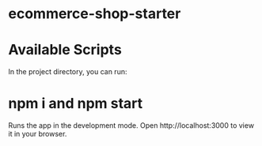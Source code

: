 # ecommerce-shop-starter

# Available Scripts

In the project directory, you can run:

# npm i and npm start

Runs the app in the development mode.
Open http://localhost:3000 to view it in your browser.
